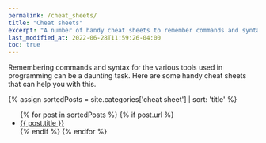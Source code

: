```yaml
---
permalink: /cheat_sheets/
title: "Cheat sheets"
excerpt: "A number of handy cheat sheets to remember commands and syntax for various programming tools."
last_modified_at: 2022-06-28T11:59:26-04:00
toc: true
---
```


Remembering commands and syntax for the various tools used in programming can be a daunting task. Here are some handy cheat sheets that can help you with this.


<!-- Create array of posts with category 'cheat sheet' and sort them alphabetically -->

{% assign sortedPosts = site.categories['cheat sheet'] | sort: 'title' %}

<!-- Create a list of post using the array defined earlier -->

<ul>
  {% for post in sortedPosts %}
    {% if post.url %}
        <li><a href="{{ post.url }}">{{ post.title }}</a></li>
    {% endif %}
  {% endfor %}
</ul>

